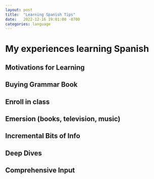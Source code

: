 ```yaml
---
layout: post
title:  "Learning Spanish Tips"
date:   2022-12-16 19:01:00 -0700
categories: language
---
```


# My experiences learning Spanish

## Motivations for Learning

## Buying Grammar Book

## Enroll in class

## Emersion (books, television, music)

## Incremental Bits of Info

## Deep Dives

## Comprehensive Input